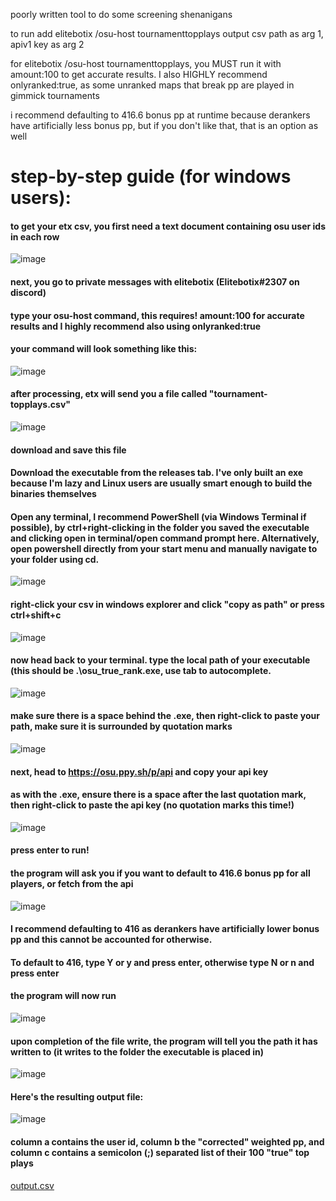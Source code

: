 poorly written tool to do some screening shenanigans


to run add elitebotix /osu-host tournamenttopplays output csv path as arg 1, apiv1 key as arg 2


for elitebotix /osu-host tournamenttopplays, you MUST run it with amount:100 to get accurate results. I also HIGHLY recommend onlyranked:true, as some unranked maps that break pp are played in gimmick tournaments

i recommend defaulting to 416.6 bonus pp at runtime because derankers have artificially less bonus pp, but if you don't like that, that is an option as well

# step-by-step guide (for windows users):
#### to get your etx csv, you first need a text document containing osu user ids in each row
![image](https://user-images.githubusercontent.com/111236657/225871566-c6d62cd6-c0c8-480b-8faa-2e71c80b2a24.png)
#### next, you go to private messages with elitebotix (Elitebotix#2307 on discord)
#### type your osu-host command, this requires! amount:100 for accurate results and I highly recommend also using onlyranked:true
#### your command will look something like this:
![image](https://user-images.githubusercontent.com/111236657/225872028-94980cd8-9939-4d4e-ae73-3901e9150e16.png)
#### after processing, etx will send you a file called "tournament-topplays.csv"
![image](https://user-images.githubusercontent.com/111236657/225872334-f04c0b8e-89d8-4c71-99e1-36ae3207c693.png)
#### download and save this file
#### Download the executable from the releases tab. I've only built an exe because I'm lazy and Linux users are usually smart enough to build the binaries themselves
#### Open any terminal, I recommend PowerShell (via Windows Terminal if possible), by ctrl+right-clicking in the folder you saved the executable and clicking open in terminal/open command prompt here. Alternatively, open powershell directly from your start menu and manually navigate to your folder using cd.
![image](https://user-images.githubusercontent.com/111236657/225874453-062fd2ff-f703-4ead-a87a-1f7397dfa562.png)
#### right-click your csv in windows explorer and click "copy as path" or press ctrl+shift+c
![image](https://user-images.githubusercontent.com/111236657/225874858-cd0201ce-5595-4667-8d87-92aaa3903acb.png)
#### now head back to your terminal. type the local path of your executable (this should be .\osu_true_rank.exe, use tab to autocomplete.
![image](https://user-images.githubusercontent.com/111236657/225875263-8cbcdad0-5b90-4c95-aa96-9c62ce882945.png)
#### make sure there is a space behind the .exe, then right-click to paste your path, make sure it is surrounded by quotation marks
![image](https://user-images.githubusercontent.com/111236657/225875550-12c97b46-3da8-41e9-800c-4202fb850330.png)
#### next, head to https://osu.ppy.sh/p/api and copy your api key
#### as with the .exe, ensure there is a space after the last quotation mark, then right-click to paste the api key (no quotation marks this time!)
  ![image](https://user-images.githubusercontent.com/111236657/225876120-9e04a46a-a292-412b-8f69-70488ba77820.png)
#### press enter to run!
#### the program will ask you if you want to default to 416.6 bonus pp for all players, or fetch from the api
![image](https://user-images.githubusercontent.com/111236657/225876261-40546416-a596-423d-b3d4-19df53eadfa8.png)
#### I recommend defaulting to 416 as derankers have artificially lower bonus pp and this cannot be accounted for otherwise.
#### To default to 416, type Y or y and press enter, otherwise type N or n and press enter
#### the program will now run
![image](https://user-images.githubusercontent.com/111236657/225876588-a1dcd373-9295-4aeb-8b79-630e0faa3202.png)
#### upon completion of the file write, the program will tell you the path it has written to (it writes to the folder the executable is placed in)
![image](https://user-images.githubusercontent.com/111236657/225876869-9a4f0616-6b4d-413d-9982-2d658580ed35.png)

#### Here's the resulting output file:
![image](https://user-images.githubusercontent.com/111236657/225877074-d46df16b-fd28-4335-bfe6-8ba68d774c19.png)
#### column a contains the user id, column b the "corrected" weighted pp, and column c contains a semicolon (;) separated list of their 100 "true" top plays

[output.csv](https://github.com/MorgenAnSpyrys/osu_true_rank/files/11000229/output.csv)


